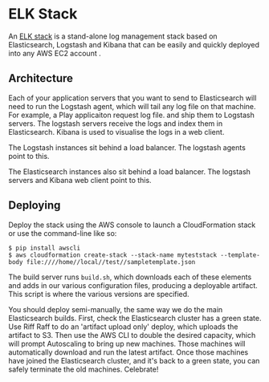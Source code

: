 ELK Stack
=========

An [ELK stack](http://www.elasticsearch.org/webinars/elk-stack-devops-environment/) is a stand-alone log management stack based on Elasticsearch, Logstash and Kibana that can be easily and quickly deployed into any AWS EC2 account .


Architecture
------------

Each of your application servers that you want to send to Elasticsearch will need to run the Logstash agent, which will tail any log file on that machine. For example, a Play applicaiton request log file. and ship them to Logstash servers. The logstash servers receive the logs and index them in Elasticsearch. Kibana is used to visualise the logs in a web client.

The Logstash instances sit behind a load balancer. The logstash agents point to this.

The Elasticsearch instances also sit behind a load balancer. The logstash servers and Kibana web client point to this.

Deploying
---------

Deploy the stack using the AWS console to launch a CloudFormation stack or use the command-line like so:

    $ pip install awscli
    $ aws cloudformation create-stack --stack-name myteststack --template-body file:////home//local//test//sampletemplate.json

The build server runs `build.sh`, which downloads each of these elements and adds in our various configuration files, producing a deployable artifact. This script is where the various versions are specified.

You should deploy semi-manually, the same way we do the main Elasticsearch builds. First, check the Elasticsearch cluster has a green state. Use Riff Raff to do an 'artifact upload only' deploy, which uploads the artifact to S3. Then use the AWS CLI to double the desired capacity, which will prompt Autoscaling to bring up new machines. Those machines will automatically download and run the latest artifact. Once those machines have joined the Elasticsearch cluster, and it's back to a green state, you can safely terminate the old machines. Celebrate!
